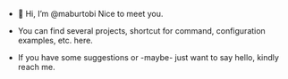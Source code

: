- 👋 Hi, I’m @maburtobi
Nice to meet you.

- You can find several projects, shortcut for command, configuration examples, etc. here.
- If you have some suggestions or -maybe- just want to say hello, kindly reach me.

<!---
maburtobi/maburtobi is a ✨ special ✨ repository because its `README.md` (this file) appears on your GitHub profile.
You can click the Preview link to take a look at your changes.
--->
